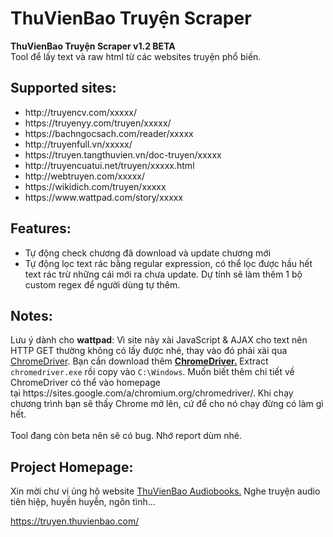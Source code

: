# ThuVienBao Truyện Scraper
<strong>ThuVienBao Truyện Scraper v1.2 **BETA**</strong><br>
Tool để lấy text và raw html từ các websites truyện phổ biến.
<h2>Supported sites:</h2>
<ul>
 	<li>http://truyencv.com/xxxxx/</li>
 	<li>https://truyenyy.com/truyen/xxxxx/</li>
 	<li>https://bachngocsach.com/reader/xxxxx</li>
 	<li>http://truyenfull.vn/xxxxx/</li>
 	<li>https://truyen.tangthuvien.vn/doc-truyen/xxxxx</li>
 	<li>http://truyencuatui.net/truyen/xxxxx.html</li>
 	<li>http://webtruyen.com/xxxxx/</li>
 	<li>https://wikidich.com/truyen/xxxxx</li>
 	<li>https://www.wattpad.com/story/xxxxx</li>
</ul>
<h2>Features:</h2>
<ul>
 	<li>Tự động check chương đã download và update chương mới</li>
 	<li>Tự động lọc text rác bằng regular expression, có thể lọc được hầu hết text rác trừ những cái mới ra chưa update. Dự tính sẽ làm thêm 1 bộ custom regex để người dùng tự thêm.</li>
</ul>
<h2>Notes:</h2>
Lưu ý dành cho <strong>wattpad</strong>: Vì site này xài JavaScript &amp; AJAX cho text nên HTTP GET thường không có lấy được nhé, thay vào đó phải xài qua <a href="https://sites.google.com/a/chromium.org/chromedriver/downloads">ChromeDriver</a>. Bạn cần download thêm <strong><a href="https://sites.google.com/a/chromium.org/chromedriver/downloads">ChromeDriver.</a> </strong>Extract <code>chromedriver.exe</code> rồi copy vào <code>C:\Windows</code>. Muốn biết thêm chi tiết về ChromeDriver có thể vào homepage tại https://sites.google.com/a/chromium.org/chromedriver/. Khi chạy chương trình bạn sẽ thấy Chrome mở lên, cứ để cho nó chạy đừng có làm gì hết.<br><br>
Tool đang còn beta nên sẽ có bug. Nhớ report dùm nhé.
<h2>Project Homepage:</h2>
Xin mời chư vị ủng hộ website <a href="https://truyen.thuvienbao.com/">ThuVienBao Audiobooks.</a> Nghe truyện audio tiên hiệp, huyền huyễn, ngôn tình...

https://truyen.thuvienbao.com/
